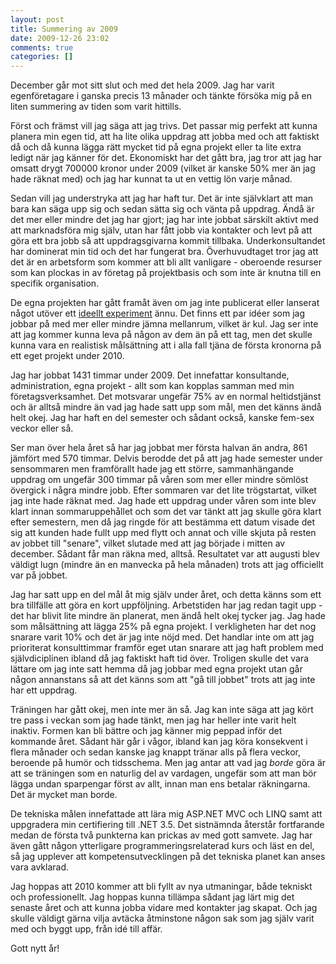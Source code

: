 ```yaml
---
layout: post
title: Summering av 2009
date: 2009-12-26 23:02
comments: true
categories: []
---
```

December går mot sitt slut och med det hela 2009. Jag har varit egenföretagare i ganska precis 13 månader och tänkte försöka mig på en liten summering av tiden som varit hittills.

Först och främst vill jag säga att jag trivs. Det passar mig perfekt att kunna planera min egen tid, att ha lite olika uppdrag att jobba med och att faktiskt då och då kunna lägga rätt mycket tid på egna projekt eller ta lite extra ledigt när jag känner för det. Ekonomiskt har det gått bra, jag tror att jag har omsatt drygt 700000 kronor under 2009 (vilket är kanske 50% mer än jag hade räknat med) och jag har kunnat ta ut en vettig lön varje månad.

Sedan vill jag understryka att jag har haft tur. Det är inte självklart att man bara kan säga upp sig och sedan sätta sig och vänta på uppdrag. Ändå är det mer eller mindre det jag har gjort; jag har inte jobbat särskilt aktivt med att marknadsföra mig själv, utan har fått jobb via kontakter och levt på att göra ett bra jobb så att uppdragsgivarna kommit tillbaka. Underkonsultandet har dominerat min tid och det har fungerat bra. Överhuvudtaget tror jag att det är en arbetsform som kommer att bli allt vanligare - oberoende resurser som kan plockas in av företag på projektbasis och som inte är knutna till en specifik organisation.

De egna projekten har gått framåt även om jag inte publicerat eller lanserat något utöver ett <a href="http://cleanify.net">ideellt experiment</a> ännu. Det finns ett par idéer som jag jobbar på med mer eller mindre jämna mellanrum, vilket är kul. Jag ser inte att jag kommer kunna leva på någon av dem än på ett tag, men det skulle kunna vara en realistisk målsättning att i alla fall tjäna de första kronorna på ett eget projekt under 2010.

Jag har jobbat 1431 timmar under 2009. Det innefattar konsultande, administration, egna projekt - allt som kan kopplas samman med min företagsverksamhet. Det motsvarar ungefär 75% av en normal heltidstjänst och är alltså mindre än vad jag hade satt upp som mål, men det känns ändå helt okej. Jag har haft en del semester och sådant också, kanske fem-sex veckor eller så.

Ser man över hela året så har jag jobbat mer första halvan än andra, 861 jämfört med 570 timmar. Delvis berodde det på att jag hade semester under sensommaren men framförallt hade jag ett större, sammanhängande uppdrag om ungefär 300 timmar på våren som mer eller mindre sömlöst övergick i några mindre jobb. Efter sommaren var det lite trögstartat, vilket jag inte hade räknat med. Jag hade ett uppdrag under våren som inte blev klart innan sommaruppehållet och som det var tänkt att jag skulle göra klart efter semestern, men då jag ringde för att bestämma ett datum visade det sig att kunden hade fullt upp med flytt och annat och ville skjuta på resten av jobbet till "senare", vilket slutade med att jag började i mitten av december. Sådant får man räkna med, alltså. Resultatet var att augusti blev väldigt lugn (mindre än en manvecka på hela månaden) trots att jag officiellt var på jobbet.

Jag har satt upp en del mål åt mig själv under året, och detta känns som ett bra tillfälle att göra en kort uppföljning. Arbetstiden har jag redan tagit upp - det har blivit lite mindre än planerat, men ändå helt okej tycker jag. Jag hade som målsättning att lägga 25% på egna projekt. I verkligheten har det nog snarare varit 10% och det är jag inte nöjd med. Det handlar inte om att jag prioriterat konsulttimmar framför eget utan snarare att jag haft problem med självdiciplinen ibland då jag faktiskt haft tid över. Troligen skulle det vara lättare om jag inte satt hemma då jag jobbar med egna projekt utan går någon annanstans så att det känns som att "gå till jobbet" trots att jag inte har ett uppdrag.

Träningen har gått okej, men inte mer än så. Jag kan inte säga att jag kört tre pass i veckan som jag hade tänkt, men jag har heller inte varit helt inaktiv. Formen kan bli bättre och jag känner mig peppad inför det kommande året. Sådant här går i vågor, ibland kan jag köra konsekvent i flera månader och sedan kanske jag knappt tränar alls på flera veckor, beroende på humör och tidsschema. Men jag antar att vad jag <em>borde </em>göra är att se träningen som en naturlig del av vardagen, ungefär som att man bör lägga undan sparpengar först av allt, innan man ens betalar räkningarna. Det är mycket man borde.

De tekniska målen innefattade att lära mig ASP.NET MVC och LINQ samt att uppgradera min certifiering till .NET 3.5. Det sistnämnda återstår fortfarande medan de första två punkterna kan prickas av med gott samvete. Jag har även gått någon ytterligare programmeringsrelaterad kurs och läst en del, så jag upplever att kompetensutvecklingen på det tekniska planet kan anses vara avklarad.

Jag hoppas att 2010 kommer att bli fyllt av nya utmaningar, både tekniskt och professionellt. Jag hoppas kunna tillämpa sådant jag lärt mig det senaste året och att kunna jobba vidare med kontakter jag skapat. Och jag skulle väldigt gärna vilja avtäcka åtminstone någon sak som jag själv varit med och byggt upp, från idé till affär.

Gott nytt år!
